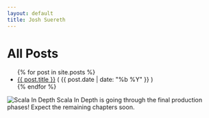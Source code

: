 ```yaml
---
layout: default
title: Josh Suereth
---
```



# All Posts #

<ul class="post-list">
{% for post in site.posts %}
  <li><a href="{{ post.url }}">{{ post.title }}</a> <span class="date">( {{ post.date | date: "%b %Y" }} )</span></li>
{% endfor %}     
</ul>

![Scala In Depth](http://www.manning.com/suereth/suereth_cover150.jpg) Scala In Depth is going through the final production phases!  Expect the remaining chapters soon.
